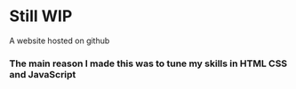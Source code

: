 <h1>Still WIP</h1>
A website hosted on github

<h3>The main reason I made this was to tune my skills in HTML CSS and JavaScript</h3>
